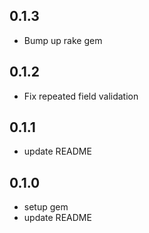 ## 0.1.3

- Bump up rake gem

## 0.1.2

- Fix repeated field validation

## 0.1.1

- update README

## 0.1.0

- setup gem
- update README
